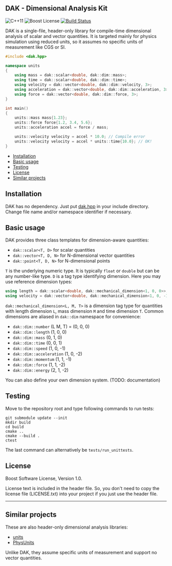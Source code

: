 DAK - Dimensional Analysis Kit
------------------------------

![C++11][cxx-badge]
![Boost License][license-badge]
[![Build Status][travis-badge]][travis-url]

[cxx-badge]: https://img.shields.io/badge/C%2B%2B-11-orange.svg
[license-badge]: https://img.shields.io/badge/license-Boost-blue.svg
[travis-badge]: https://travis-ci.org/frickiericker/dak.svg?branch=master
[travis-url]: https://travis-ci.org/frickiericker/dak

DAK is a single-file, header-only library for compile-time dimensional analysis of scalar and
vector quantities. It is targeted mainly for physics simulation using reduced units, so it assumes
no specific units of measurement like CGS or SI.

```c++
#include <dak.hpp>

namespace units
{
    using mass = dak::scalar<double, dak::dim::mass>;
    using time = dak::scalar<double, dak::dim::time>;
    using velocity = dak::vector<double, dak::dim::velocity, 3>;
    using acceleration = dak::vector<double, dak::dim::acceleration, 3>;
    using force = dak::vector<double, dak::dim::force, 3>;
}

int main()
{
    units::mass mass{1.23};
    units::force force{1.2, 3.4, 5.6};
    units::acceleration accel = force / mass;

    units::velocity velocity = accel * 10.0; // Compile error
    units::velocity velocity = accel * units::time{10.0}; // OK!
}
```

- [Installation](#installation)
- [Basic usage](#basic-usage)
- [Testing](#testing)
- [License](#license)
- [Similar projects](#similar-projectsk)

## Installation

DAK has no dependency. Just put [dak.hpp][dak.hpp] in your include directory. Change file name
and/or namespace identifier if necessary.

[dak.hpp]: https://github.com/frickiericker/dak/raw/master/dak/dak.hpp

## Basic usage

DAK provides three class templates for dimension-aware quantities:

- `dak::scalar<T, D>` for scalar quantities
- `dak::vector<T, D, N>` for N-dimensional vector quantities
- `dak::point<T, D, N>` for N-dimensional points

`T` is the underlying numeric type. It is typically `float` or `double` but can be any number-like
type. `D` is a tag type identifying dimension. Here you may use reference dimension types:

```c++
using length = dak::scalar<double, dak::mechanical_dimension<1, 0, 0>>;
using velocity = dak::vector<double, dak::mechanical_dimension<1, 0, -1>, 3>;
```

`dak::mechanical_dimension<L, M, T>` is a dimension tag type for quantities with length dimension
`L`, mass dimension `M` and time dimension `T`. Common dimensions are aliased in `dak::dim`
namespace for convenience:

- `dak::dim::number` (L M, T) = (0, 0, 0)
- `dak::dim::length` (1, 0, 0)
- `dak::dim::mass` (0, 1, 0)
- `dak::dim::time` (0, 0, 1)
- `dak::dim::speed` (1, 0, -1)
- `dak::dim::acceleration` (1, 0, -2)
- `dak::dim::momentum` (1, 1, -1)
- `dak::dim::force` (1, 1, -2)
- `dak::dim::energy` (2, 1, -2)

You can also define your own dimension system. (TODO: documentation)

## Testing

Move to the repository root and type following commands to run tests:

    git submodule update --init
    mkdir build
    cd build
    cmake ..
    cmake --build .
    ctest

The last command can alternatively be `tests/run_unittests`.

## License

Boost Software License, Version 1.0.

License text is included in the header file. So, you don't need to copy the license file
(LICENSE.txt) into your project if you just use the header file.

---

## Similar projects

These are also header-only dimensional analysis libraries:

- [units](https://github.com/nholthaus/units)
- [PhysUnits](https://github.com/martinmoene/PhysUnits-CT-Cpp11)

Unlike DAK, they assume specific units of measurement and support no vector quantities.
